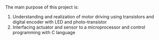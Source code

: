 The main purpose of this project is: 
1)	Understanding and realization of motor driving using transistors and digital encoder with LED and photo-transistor 
2)	Interfacing actuator and sensor to a microprocessor and control programming with C language
